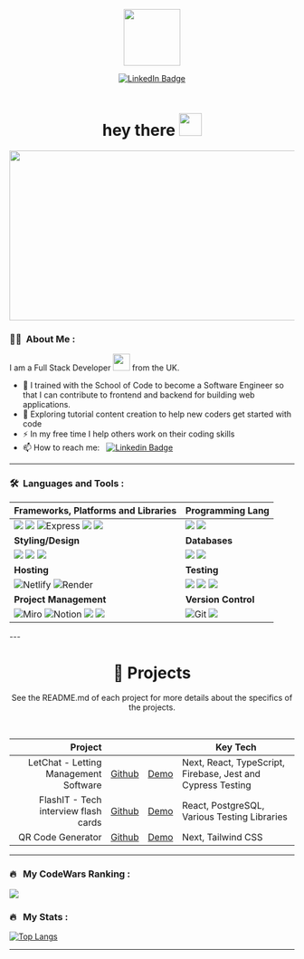 
<p align="center"><img src="https://media.giphy.com/media/M9gbBd9nbDrOTu1Mqx/giphy.gif" width="100"/></p>
<p align="center">
<a href="https://www.linkedin.com/in/jason-chalangary"><img src="https://img.shields.io/badge/LinkedIn-blue?style=for-the-badge&logo=linkedin&logoColor=white" alt="LinkedIn Badge"></a>
</p>
<p align="center"><img src="https://komarev.com/ghpvc/?username=jasonjjjc&style=flat-square&color=blue" alt=""></p>

<h1 align="center">hey there <img src="https://media.giphy.com/media/hvRJCLFzcasrR4ia7z/giphy.gif" width="40"></h1>

<p align="center"><img src="https://media.giphy.com/media/dWesBcTLavkZuG35MI/giphy.gif" width="600" height="300"  /></p>

### :man_technologist: &nbsp;About Me :

I am a Full Stack Developer <img src="https://media.giphy.com/media/WUlplcMpOCEmTGBtBW/giphy.gif" width="30"> from the UK.

- 🔭 I trained with the School of Code to become a Software Engineer so that I can contribute to frontend and backend for building web applications.
- 🌱 Exploring tutorial content creation to help new coders get started with code
- ⚡ In my free time I help others work on their coding skills
- 📫 How to reach me: &nbsp; [![Linkedin Badge](https://img.shields.io/badge/-jasonjjjc-blue?style=flat&logo=Linkedin&logoColor=white)](https://www.linkedin.com/in/jason-chalangary)

---

### 🛠 &nbsp;Languages and Tools :

 **Frameworks, Platforms and Libraries**  | Programming Lang |
| :--- | :--- |
| <img src="https://img.shields.io/badge/react-%2320232a.svg?style=for-the-badge&logo=react&logoColor=%2361DAFB"> <img src="https://img.shields.io/badge/Next-black?style=for-the-badge&logo=next.js&logoColor=white" >   <img src="https://img.shields.io/badge/Express-000000.svg?style=for-the-badge&logo=Express&logoColor=white" alt="Express"> <img src="https://img.shields.io/badge/typescript-%23007ACC.svg?style=for-the-badge&logo=typescript&logoColor=white"> <img src="https://img.shields.io/badge/node.js-6DA55F?style=for-the-badge&logo=node.js&logoColor=white">|   <img src="https://img.shields.io/badge/javascript-%23323330.svg?style=for-the-badge&logo=javascript&logoColor=%23F7DF1E"> <img src="https://img.shields.io/badge/html5-%23E34F26.svg?style=for-the-badge&logo=html5&logoColor=white">
| **Styling/Design** | **Databases** |
| <img src="https://img.shields.io/badge/tailwindcss-%2338B2AC.svg?style=for-the-badge&logo=tailwind-css&logoColor=white"> <img src="https://img.shields.io/badge/css3-%231572B6.svg?style=for-the-badge&logo=css3&logoColor=white"> <img src="https://img.shields.io/badge/figma-%23F24E1E.svg?style=for-the-badge&logo=figma&logoColor=white">|   <img src="https://img.shields.io/badge/MongoDB-%234ea94b.svg?style=for-the-badge&logo=mongodb&logoColor=white">   <img src="https://img.shields.io/badge/postgres-%23316192.svg?style=for-the-badge&logo=postgresql&logoColor=white">|
| **Hosting** | **Testing**|
|   <img src="https://img.shields.io/badge/netlify-%23000000.svg?style=for-the-badge&logo=netlify&logoColor=#00C7B7" alt="Netlify"> <img src="https://img.shields.io/badge/Render-%46E3B7.svg?style=for-the-badge&logo=render&logoColor=white" alt="Render"> |  <img src="https://img.shields.io/badge/-jest-%23C21325?style=for-the-badge&logo=jest&logoColor=white"> <img src="https://img.shields.io/badge/-cypress-%23E5E5E5?style=for-the-badge&logo=cypress&logoColor=058a5e"> <img src="https://img.shields.io/badge/-TestingLibrary-%23E33332?style=for-the-badge&logo=testing-library&logoColor=white"> |
| **Project Management** | **Version Control**|
|  <img src="https://img.shields.io/badge/Miro-050038?style=for-the-badge&logo=Miro&logoColor=white" alt="Miro"> <img src="https://img.shields.io/badge/Notion-000000?style=for-the-badge&logo=notion&logoColor=white" alt="Notion"> <img src="https://img.shields.io/badge/Canva-%2300C4CC.svg?style=for-the-badge&logo=Canva&logoColor=white"> <img src="https://img.shields.io/badge/Trello-%23026AA7.svg?style=for-the-badge&logo=Trello&logoColor=white"> | <img src="https://img.shields.io/badge/Git-F05032.svg?style=for-the-badge&logo=Git&logoColor=white" alt="Git"> <img src="https://img.shields.io/badge/github-%23121011.svg?style=for-the-badge&logo=github&logoColor=white">|
     
</div>
---

<h1 align="center">💼 Projects</h1>
<p align="center">
See the README.md of each project for more details about the specifics of the projects.

</p>
<br>
<div align="center">

|               Project |                                                            |                                                          | Key Tech                 |
| --------------------: | ---------------------------------------------------------- | -------------------------------------------------------- | -------------------- |
| LetChat - Letting Management Software | [Github](https://github.com/SchoolOfCode/bc13_final-project_front-end-git-gud) | [Demo](https://letchat.co.uk) | Next, React, TypeScript, Firebase, Jest and Cypress Testing    |
|          FlashIT - Tech interview flash cards | [Github](https://github.com/jasonjjjc/flash-IT)        | [Demo](https://jasonjjjc.github.io/flash-IT/)         | React, PostgreSQL, Various Testing Libraries     |
|          QR Code Generator | [Github](https://github.com/jasonjjjc/QR-Generator)        | [Demo](https://jasonjjjc.github.io/QR-Generator/)         | Next, Tailwind CSS     |


</div>



---
<!-- My codewars ranking -->
### 🔥 &nbsp; My CodeWars Ranking :
<img src="https://www.codewars.com/users/jasonary156/badges/large"/></div>

### 🔥 &nbsp; My Stats :

[![Top Langs](https://github-readme-stats.vercel.app/api/top-langs/?username=jasonjjjc&layout=compact&theme=vision-friendly-dark)](https://github.com/jasonjjjc/github-readme-stats)

---

